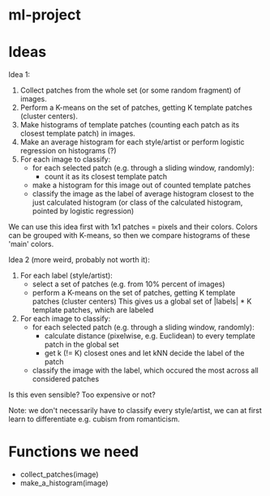 # ml-project

# Ideas

Idea 1:
1. Collect patches from the whole set (or some random fragment) of images.
2. Perform a K-means on the set of patches, getting K template patches (cluster centers).
3. Make histograms of template patches (counting each patch as its closest template patch) in images.
4. Make an average histogram for each style/artist or perform logistic regression on histograms (?)
5. For each image to classify:
    - for each selected patch (e.g. through a sliding window, randomly):
        - count it as its closest template patch
    - make a histogram for this image out of counted template patches
    - classify the image as the label of average histogram closest to the just calculated histogram
    (or class of the calculated histogram, pointed by logistic regression)

We can use this idea first with 1x1 patches = pixels and their colors.
Colors can be grouped with K-means, so then we compare histograms of these 'main' colors.

Idea 2 (more weird, probably not worth it):
1. For each label (style/artist):
    - select a set of patches (e.g. from 10% percent of images)
    - perform a K-means on the set of patches, getting K template patches (cluster centers)
This gives us a global set of |labels| * K template patches, which are labeled
2. For each image to classify:
    - for each selected patch (e.g. through a sliding window, randomly):
        - calculate distance (pixelwise, e.g. Euclidean) to every template patch in the global set
        - get k (!= K) closest ones and let kNN decide the label of the patch
    - classify the image with the label, which occured the most across all considered patches

Is this even sensible? Too expensive or not?

Note: we don't necessarily have to classify every style/artist,
we can at first learn to differentiate e.g. cubism from romanticism.

# Functions we need

- collect_patches(image)
- make_a_histogram(image)

